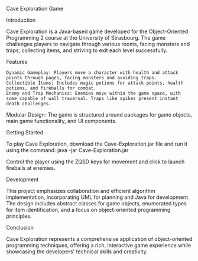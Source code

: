 Cave Exploration Game

Introduction

Cave Exploration is a Java-based game developed for the Object-Oriented Programming 2 course at the University of Strasbourg. The game challenges players to navigate through various rooms, facing monsters and traps, collecting items, and striving to exit each level successfully.

Features

    Dynamic Gameplay: Players move a character with health and attack points through pages, facing monsters and avoiding traps.
    Collectible Items: Includes magic potions for attack points, health potions, and fireballs for combat.
    Enemy and Trap Mechanics: Enemies move within the game space, with some capable of wall traversal. Traps like spikes present instant death challenges.
    
Modular Design: The game is structured around packages for game objects, main game functionality, and UI components.


Getting Started

To play Cave Exploration, download the Cave-Exploration.jar file and run it using the command:
java -jar Cave-Exploration.jar

Control the player using the ZQSD keys for movement and click to launch fireballs at enemies.

Development

This project emphasizes collaboration and efficient algorithm implementation, incorporating UML for planning and Java for development. The design includes abstract classes for game objects, enumerated types for item identification, and a focus on object-oriented programming principles.

Conclusion

Cave Exploration represents a comprehensive application of object-oriented programming techniques, offering a rich, interactive game experience while showcasing the developers' technical skills and creativity.
